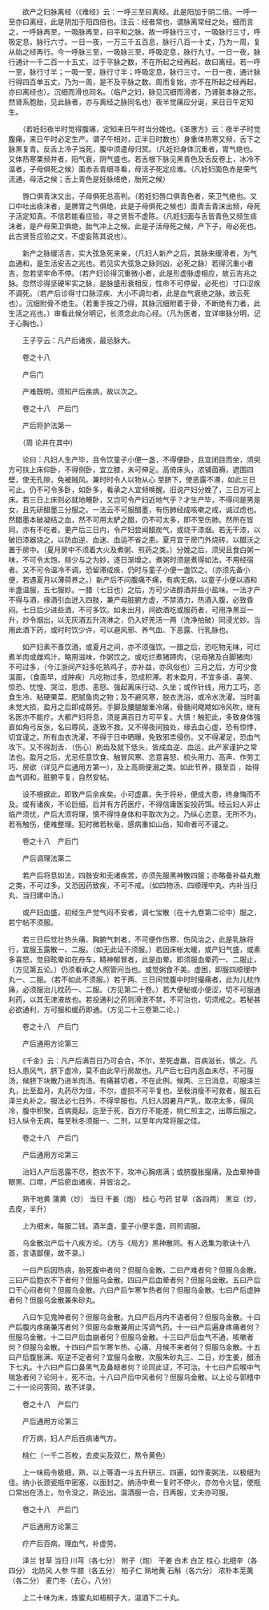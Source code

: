 <!-- { "loadSidebar": true } -->
　　欲产之妇脉离经（《难经》云：一呼三至曰离经。此是阳加于阴二倍。一呼一至亦曰离经，此是阴加于阳四倍也。注云：经者常也，谓脉离常经之处。细而言之，一呼脉再至，一吸脉再至，曰平和之脉。故一呼脉行三寸，一吸脉行三寸，呼吸定息，脉行六寸。一日一夜，一万三千五百息，脉行八百一十丈，乃为一周，复从始之经再行。今一呼脉三至，一吸脉三至，呼吸定息，脉行九寸。一日一夜，脉行通计一千二百一十五丈，过于平脉之数，不在所起之经再起，故曰离经。若一呼一至，脉行寸半；一吸一至，脉行寸半；呼吸定息，脉行三寸。一日一夜，通计脉行得四百单五丈，乃为一周，是不及平脉之数。周而复始，亦不在所起之经再起，亦曰离经也）。沉细而滑也同名。（临产之妇，脉见沉细而滑者，乃肾脏本脉之形。然肾系胞胎，见此脉者，亦与离经之脉同名也）夜半觉痛应分诞，来日日午定知生。

　　（若妊妇夜半时觉得腹痛，定知来日午时当分娩也。《圣惠方》云：夜半子时觉腹痛，来日午时必定生产。谓子午相对，正半日时数也）身重体热寒又频，舌下之脉黑复青。反舌上冷子当死，腹中须遣母归冥。（凡妊妇身体沉重者，胃气绝也。又体热寒栗频并者，阳气衰，阴气盛也。若舌根下脉见黑青色及舌反卷上，冰冷不温者，子母俱死之候）面赤舌青细寻看，母活子死定应难。（凡妊妇面色赤是荣气流通，母活之候；舌上青色是妊脉络绝，胎死之候）

　　唇口俱青沫又出，子母俱死总高判。（若妊妇唇口俱青色者，荣卫气绝也。又口中吐出痰沫者，是脾胃之气俱绝，此是子母俱死之候也）面青舌青沫出频，母死子活定知真。不信若能看应验，寻之贤哲不虚陈。（凡妊妇面与舌皆青色又频生痰沫者，是产母荣卫俱绝，胎气冲上之候。此是子活母死之候，产下子，母必死也。此古贤哲应验之文，不虚妄陈其说也）。

　　新产之脉缓活吉，实大弦急死来亲，（凡妇人新产之后，其脉来缓滑者，为气血通和，是生活安吉之兆也。若见实大弦急之脉则凶，必死之脉）若得沉重小者吉，忽若坚牢命不停。（若产妇诊得沉重微小者，此是形虚脉虚相应，故云吉兆之脉。忽然诊得坚硬牢实之脉，是脉盛形衰相反，性命不可停留，必死也）寸口涩疾不调死。（若产后诊得寸口脉涩疾、大小不调匀者，此是血气衰绝之脉，故云死也）。沉细附骨不绝生。（若重手按之乃得，其脉沉细附着于骨，不断绝有力者，此生活之兆也。）审看此候分明记，长须念此向心经。（凡为医者，宜详审脉分明，记于心胸也。）

　　王子亨云：凡产后诸疾，最忌脉大。

　　卷之十八

　　产后门

　　产难既明，须知产后疾病，故以次之。

　　卷之十八　产后门

　　产后将护法第一

　　（周 论并在其中）

　　论曰：凡妇人生产毕，且令饮童子小便一盏，不得便卧，且宜闭目而坐，须臾方可扶上床仰卧，不得侧卧，宜立膝，未可伸足。高倚床头，浓铺茵褥，遮围四壁，使无孔隙，免被贼风。兼时时令人以物从心 至脐下，使恶露不滞，如此三日可止。仍不可令多卧，如卧多，看承之人宜频唤醒。旧说产妇分娩了，三日方可上床。若三日上床则必就地睡卧，又岂可令产妇近地气乎？才生产毕，不得问是男是女，且先研醋墨三分服之。一法云不可服醋墨，有伤肺经成咳嗽之戒，诚过虑也。然醋墨本破凝结之血，然不可用太酽之醋，仍不可太多，即不至伤肺。然所在皆同，亦有不吃者。更产后三日内，令产妇尝闻醋炭气，或烧干漆烟。若无干漆，以破旧漆器烧之，以防血逆、血迷、血运不省之患。夏月宜于房门外烧砖，以醋沃之置于房中。（夏月房中不须着大火及煮粥、煎药之类。）分娩之后，须臾且食白粥一味，不可令太饱，频少与之为妙，逐日渐增之。煮粥时须是煮得如法，不用经宿者。又不可令温冷不调，恐留滞成疾，仍时与童子小便一盏饮之。（亦须先备小便，若遇夏月以薄荷养之。）新产后不问腹痛不痛，有病无病，以童子小便以酒和半盏温服，五七服妙。一腊（七日也）之后，方可少进醇酒并些小盐味。一法才产不得与酒，缘酒引血迸入四肢，兼产母脏腑方虚，不禁酒力，热酒入腹，必致昏闷。七日后少进些酒，不可多饮。如未出月，间欲酒吃或服药者，可用净黑豆一升，炒令烟出，以无灰酒五升浇淋之，仍入好羌活一两（洗净拍破）同浸尤妙。当用此酒下药，或时时饮少许，可以避风邪、养气血、下恶露、行乳脉也。

　　如产妇素不善饮酒，或夏月之间，亦不须强饮。一腊之后，恐吃物无味，可烂煮羊肉或雌鸡汁，略用滋味，作粥饮之。或吃烂煮猪蹄肉，（忌母猪及白脚猪肉）不可过多，（今江浙间产妇多吃熟鸡子，亦补益，亦风俗也）三月之后，方可少食温面，（食面早，成肿疾）凡吃物过多，恐成积滞。若未盈月，不宜多语、喜笑、惊恐、忧惶、哭泣、思虑、恚怒、强起离床行动、久坐；或作针线，用力工巧，恣食生冷、粘硬果菜、肥腻鱼肉之物；及不避风寒，脱衣洗浴，或冷水洗濯。当时虽未觉大损，盈月之后即成蓐劳。手脚及腰腿酸重冷痛，骨髓间飕飕如冷风吹，继有名医亦不能疗。大都产妇将息，须是满百日方可平复。大慎！触犯此，多致身体强直如角弓反张，名曰蓐风，遂致不救。又不得夜间独处，缘去血心虚，恐有惊悸，切宜谨之。所有血衣洗濯，不得于日中晒曝，免致邪祟侵伤。又不得濯足，恐血气攻下。又不得刮舌、（伤心）刷齿及就下低头，皆成血逆、血运，此产家谨护之常法也。盈月之后，尤忌任意饮食、触冒风寒、恣意喜怒、梳头用力、高声、作劳工巧、房欲（详见产后通用方第一），及上高厕便溺之类。如此节养，摄至百 ，始得血气调和，脏腑平复，自然安帖。

　　设不根据此，即致产后余疾矣。小可虚羸，失于将补，便成大患，终身悔而不及。或有诸疾，不论巨细，后并有方药医疗，不得信庸医妄投药饵。经云妇人非止临产须忧，产后大须将理，慎不得恃身体和平取次为之。乃纵心恣意，无所不为。若有触伤，便难整理。犯时微若秋毫，感病重如山岳，知命者可不谨之。

　　卷之十八　产后门

　　产后调理法第二

　　若产后将息如法，四肢安和无诸疾苦，亦须先服黑神散四服；亦略备补益丸散之类，不可过多。又恐因药致疾，不可不戒。（如四物汤、四顺理中丸、内补当归丸、当归建中汤。）

　　或产妇血盛，初经生产觉气闷不安者，调七宝散（在十九卷第二论中）服之，若宁帖不须服。

　　若三日后觉壮热头痛、胸腑气刺者，不可便作伤寒、伤风治之，此是乳脉将行，宜服玉露散一、二服。（如无此证不须服。）若因床帐太暖，或产妇气盛，或素多喜怒，觉目眩晕如在舟车，精神郁冒者，此是血晕。即须服血晕药一、二服止，（方见第五论。）仍须看承之人照管问当也。或觉粥食不美。虚困，即服四顺理中丸一、二服。（若不如此不须服。）若于两、三日间觉腹中时时撮痛者，此为儿枕作痛，必须服治儿枕药一、二服。（方见第二十卷。）若大便秘或小便涩，切不可服通利药，以其无津液故也。若投通利之药则滑泄不禁，不可治也，切须戒之。若秘甚必欲通利，方可服和缓药即通。（方见二十三卷第二论。）

　　卷之十八　产后门

　　产后通用方论第三

　　《千金》云：凡产后满百日乃可会合，不尔，至死虚羸，百病滋长，慎之。凡妇人患风气，脐下虚冷，莫不由此早行房故也。凡产后七日内恶血未尽，不可服汤，候脐下块散乃进羊肉汤。有痛甚切者，不在此例。候两、三日消息，可服泽兰丸，比至盈月，丸药尽为佳，不尔，虚损不可平复也。至极消瘦不可救者，服五石泽兰丸补之。服法必七日外，不得早服也。凡妇人因暑月产乳，取凉太多，得风冷，腹中积聚，百病竟起，迄至于死，百方疗不能差，桃仁煎主之，出蓐后服之。妇人纵令无病，每至秋冬须服一、二剂，以至年内常将服之佳。

　　卷之十八　产后门

　　产后通用方论第三

　　治妇人产后恶露不尽，胞衣不下，攻冲心胸痞满；或脐腹胀撮痛，及血晕神昏眼黑、口噤，产后瘀血诸疾，并皆治之。

　　熟干地黄 蒲黄（炒） 当归 干姜（炮） 桂心 芍药 甘草（各四两） 黑豆（炒，去皮，半升）

　　上为细末，每服二钱。酒半盏，童子小便半盏，同煎调服。

　　乌金散治产后十八疾方论。（方与《局方》黑神散同。有人选集为歌诀十八首，言语鄙俚，故不录。）

　　一曰产后因热病，胎死腹中者何？但服乌金散。二曰产难者何？但服乌金散。三曰产后胞衣不下者何？但服乌金散。四曰产后血晕者何？但服乌金散。五曰产后口干心闷者何？但服乌金散。六曰产后乍寒乍热者何？但服乌金散。七曰产后虚肿者何？但服乌金散兼朱砂丸。

　　八曰乍见鬼神者何？但服乌金散。九曰产后月内不语者何？但服乌金散。十曰产后腹内疼痛兼泻者何？但服乌金散兼用止泻调气药。十一曰产后遍身疼痛者何？但服乌金散。十二曰产后血崩者何？但服乌金散。十三曰产后血气不通，咳嗽者何？但服乌金散。十四曰产后乍寒乍热、心痛、月候不来者何？但服乌金散。十五曰产后腹胀满、呕逆不定者何？宜服乌金散，次服朱砂丸三、二日，炒生姜，醋汤下七丸。十六曰产后口鼻黑气及鼻衄者何？论同此证，不可治。十七曰产后喉中气喘急者何？论同十，死不治。十八曰产后中风者何？但服乌金散。以上论与郭稽中二十一论问答同，故不详录。

　　卷之十八　产后门

　　产后通用方论第三

　　疗万病，妇人产后百病诸气方。

　　桃仁（一千二百枚，去皮尖及双仁，熬令黄色）

　　上一味捣令极细，熟，以上等酒一斗五升研三、四遍，如作麦粥法，以极细为佳。纳小长颈瓷瓶中密塞，以面封之。纳汤中煮一复时不停火，亦勿令火猛，使瓶口常出在汤上，勿令没之，熟讫出。温酒服一合，日再服，丈夫亦可服。

　　卷之十八　产后门

　　产后通用方论第三

　　疗产后百病，理血气，补虚劳。

　　泽兰 甘草 当归 川芎（各七分） 附子（炮） 干姜 白术 白芷 桂心 北细辛（各四分） 北防风 人参 牛膝（各五分） 柏子仁 熟地黄 石斛（各六分） 浓朴本芜荑（各二分） 麦门冬（去心，八分）

　　上二十味为末，炼蜜丸如梧桐子大，温酒下二十丸。

